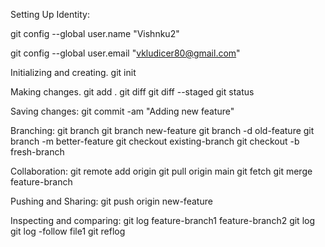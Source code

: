 Setting Up Identity:

git config --global user.name "Vishnku2"

git config --global user.email "vkludicer80@gmail.com"


Initializing and creating.
git init


Making changes.
git add .
git diff 
git diff --staged
git status

Saving changes:
git commit -am "Adding new feature"


Branching:
git branch
git branch new-feature
git branch -d old-feature
git branch -m better-feature
git checkout existing-branch
git checkout -b fresh-branch




Collaboration:
git remote add origin <remote-url>
git pull origin main
git fetch
git merge feature-branch



Pushing and Sharing:
git push origin new-feature


Inspecting and comparing:
git log feature-branch1 feature-branch2
git log
git log -follow file1
git reflog



